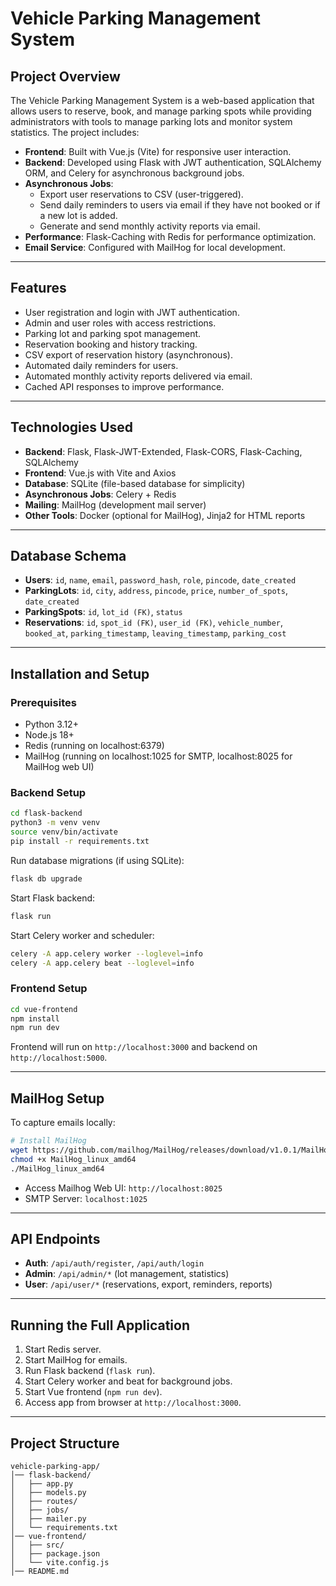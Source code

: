 # Vehicle Parking Management System

## Project Overview
The Vehicle Parking Management System is a web-based application that allows users to reserve, book, and manage parking spots while providing administrators with tools to manage parking lots and monitor system statistics. The project includes:

- **Frontend**: Built with Vue.js (Vite) for responsive user interaction.  
- **Backend**: Developed using Flask with JWT authentication, SQLAlchemy ORM, and Celery for asynchronous background jobs.  
- **Asynchronous Jobs**:
  - Export user reservations to CSV (user-triggered).
  - Send daily reminders to users via email if they have not booked or if a new lot is added.
  - Generate and send monthly activity reports via email.  
- **Performance**: Flask-Caching with Redis for performance optimization.  
- **Email Service**: Configured with MailHog for local development.

---

## Features
- User registration and login with JWT authentication.
- Admin and user roles with access restrictions.
- Parking lot and parking spot management.
- Reservation booking and history tracking.
- CSV export of reservation history (asynchronous).
- Automated daily reminders for users.
- Automated monthly activity reports delivered via email.
- Cached API responses to improve performance.

---

## Technologies Used
- **Backend**: Flask, Flask-JWT-Extended, Flask-CORS, Flask-Caching, SQLAlchemy  
- **Frontend**: Vue.js with Vite and Axios  
- **Database**: SQLite (file-based database for simplicity)  
- **Asynchronous Jobs**: Celery + Redis  
- **Mailing**: MailHog (development mail server)  
- **Other Tools**: Docker (optional for MailHog), Jinja2 for HTML reports  

---

## Database Schema
- **Users**: `id`, `name`, `email`, `password_hash`, `role`, `pincode`, `date_created`  
- **ParkingLots**: `id`, `city`, `address`, `pincode`, `price`, `number_of_spots`, `date_created`  
- **ParkingSpots**: `id`, `lot_id (FK)`, `status`  
- **Reservations**: `id`, `spot_id (FK)`, `user_id (FK)`, `vehicle_number`, `booked_at`, `parking_timestamp`, `leaving_timestamp`, `parking_cost`

---

## Installation and Setup

### Prerequisites
- Python 3.12+
- Node.js 18+
- Redis (running on localhost:6379)
- MailHog (running on localhost:1025 for SMTP, localhost:8025 for MailHog web UI)

### Backend Setup
```bash
cd flask-backend
python3 -m venv venv
source venv/bin/activate
pip install -r requirements.txt
```

Run database migrations (if using SQLite):
```bash
flask db upgrade
```

Start Flask backend:
```bash
flask run
```

Start Celery worker and scheduler:
```bash
celery -A app.celery worker --loglevel=info
celery -A app.celery beat --loglevel=info
```

### Frontend Setup
```bash
cd vue-frontend
npm install
npm run dev
```

Frontend will run on `http://localhost:3000` and backend on `http://localhost:5000`.

---

## MailHog Setup
To capture emails locally:
```bash
# Install MailHog
wget https://github.com/mailhog/MailHog/releases/download/v1.0.1/MailHog_linux_amd64
chmod +x MailHog_linux_amd64
./MailHog_linux_amd64
```

- Access Mailhog Web UI: `http://localhost:8025`
- SMTP Server: `localhost:1025`

---

## API Endpoints
- **Auth**: `/api/auth/register`, `/api/auth/login`
- **Admin**: `/api/admin/*` (lot management, statistics)
- **User**: `/api/user/*` (reservations, export, reminders, reports)

---

## Running the Full Application
1. Start Redis server.
2. Start MailHog for emails.
3. Run Flask backend (`flask run`).
4. Start Celery worker and beat for background jobs.
5. Start Vue frontend (`npm run dev`).
6. Access app from browser at `http://localhost:3000`.

---

## Project Structure
```
vehicle-parking-app/
│── flask-backend/
│   ├── app.py
│   ├── models.py
│   ├── routes/
│   ├── jobs/
│   ├── mailer.py
│   └── requirements.txt
│── vue-frontend/
│   ├── src/
│   ├── package.json
│   └── vite.config.js
│── README.md
```
